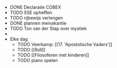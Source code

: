 - DONE Declaratie COBEX
- TODO SSE opheffen
- TODO rijbewijs verlengen
- DONE plannen meivakantie
- TODO Ton van der Stap over mystiek
-
- Elke dag
	- TODO Veerkamp: [[17. 'Apostolische Vaders']]
	- TODO [[Roll]]
	- TODO [[Filosoferen met kinderen]]
	- TODO piano spelen